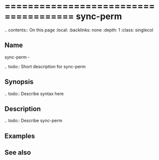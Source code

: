 

======================================
sync-perm
======================================

.. contents:: On this page
    :local:
    :backlinks: none
    :depth: 1
    :class: singlecol

Name
----
sync-perm - 

.. todo::
    Short description for sync-perm

Synopsis
--------
.. todo::
   Describe syntax here

Description
-----------
.. todo::
    Describe sync-perm

Examples
--------

See also
--------

